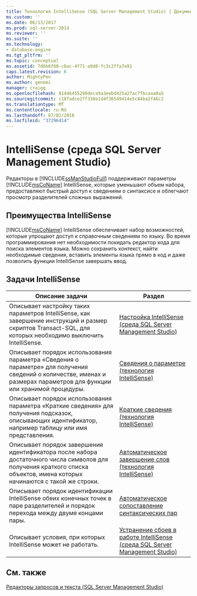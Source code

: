 ```yaml
---
title: Технология IntelliSense (SQL Server Management Studio) | Документация Майкрософт
ms.custom: ''
ms.date: 06/13/2017
ms.prod: sql-server-2014
ms.reviewer: ''
ms.suite: ''
ms.technology:
- database-engine
ms.tgt_pltfrm: ''
ms.topic: conceptual
ms.assetid: 7d6b0f60-c6ac-4f71-a9d0-fc3c2ffa7e91
caps.latest.revision: 6
author: MightyPen
ms.author: genemi
manager: craigg
ms.openlocfilehash: 81446455290deca9a3eebd425a27ac7fbcaaa0a5
ms.sourcegitcommit: c18fadce27f330e1d4f36549414e5c84ba2f46c2
ms.translationtype: MT
ms.contentlocale: ru-RU
ms.lasthandoff: 07/02/2018
ms.locfileid: "37296414"
---
```

# <a name="intellisense-sql-server-management-studio"></a>IntelliSense (среда SQL Server Management Studio)
  Редакторы в [!INCLUDE[ssManStudioFull](../../includes/ssmanstudiofull-md.md)] поддерживают параметры [!INCLUDE[msCoName](../../includes/msconame-md.md)] IntelliSense, которые уменьшают объем набора, предоставляют быстрый доступ к сведениям о синтаксисе и облегчают просмотр разделителей сложных выражений.  
  
## <a name="benefits-of-intellisense"></a>Преимущества IntelliSense  
 [!INCLUDE[msCoName](../../includes/msconame-md.md)] IntelliSense обеспечивает набор возможностей, которые упрощают доступ к справочным сведениям по языку. Во время программирования нет необходимости покидать редактор кода для поиска элементов языка. Можно сохранить контекст, найти необходимые сведения, вставить элементы языка прямо в код и даже позволить функции IntelliSense завершать ввод.  
  
## <a name="intellisense-tasks"></a>Задачи IntelliSense  
  
|Описание задачи|Раздел|  
|----------------------|-----------|  
|Описывает настройку таких параметров IntelliSense, как завершение инструкций и размер скриптов Transact-SQL, для которых необходимо выключить IntelliSense.|[Настройка IntelliSense (среда SQL Server Management Studio)](configure-intellisense-sql-server-management-studio.md)|  
|Описывает порядок использования параметра «Сведения о параметре» для получения сведений о количестве, именах и размерах параметров для функции или хранимой процедуры.|[Сведения о параметре (технология IntelliSense)](parameter-info-intellisense.md)|  
|Описывает порядок использования параметра «Краткие сведения» для получения подсказок, описывающих идентификатор, например таблицу или имя представления.|[Краткие сведения (технология IntelliSense)](quick-info-intellisense.md)|  
|Описывает порядок завершения идентификатора после набора достаточного числа символов для получения краткого списка объектов, имена которых начинаются с такой же строки.|[Автоматическое завершение слов (технология IntelliSense)](complete-word-intellisense.md)|  
|Описывает порядок идентификации IntelliSense обеих конечных точек в паре разделителей и порядок перехода между двумя концами пары.|[Автоматическое сопоставление синтаксических пар](automatic-matching-of-syntax-pairs.md)|  
|Описывает условия, при которых IntelliSense может не работать.|[Устранение сбоев в работе IntelliSense (среда SQL Server Management Studio)](troubleshooting-intellisense.md)|  
  
## <a name="see-also"></a>См. также  
 [Редакторы запросов и текста (SQL Server Management Studio)](query-and-text-editors-sql-server-management-studio.md)  
  
  
